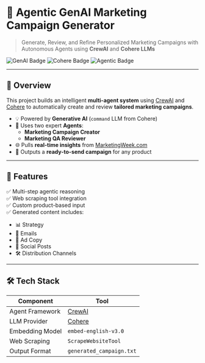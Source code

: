 # 🎯 Agentic GenAI Marketing Campaign Generator

> Generate, Review, and Refine Personalized Marketing Campaigns with Autonomous Agents using **CrewAI** and **Cohere LLMs**

![GenAI Badge](https://img.shields.io/badge/Powered_by-GenerativeAI-blueviolet)
![Cohere Badge](https://img.shields.io/badge/LLM-Cohere_command-blue)
![Agentic Badge](https://img.shields.io/badge/Agentic_Architecture-CrewAI-ff69b4)

---

## 🧠 Overview

This project builds an intelligent **multi-agent system** using [CrewAI](https://crewai.com) and [Cohere](https://cohere.com) to automatically create and review **tailored marketing campaigns**.

- 💡 Powered by **Generative AI** (`command` LLM from Cohere)
- 🤖 Uses two expert **Agents**:
  - **Marketing Campaign Creator**
  - **Marketing QA Reviewer**
- 🌐 Pulls **real-time insights** from [MarketingWeek.com](https://www.marketingweek.com/)
- 📄 Outputs a **ready-to-send campaign** for any product

---

## 🚀 Features

✅ Multi-step agentic reasoning  
✅ Web scraping tool integration  
✅ Custom product-based input  
✅ Generated content includes:
- 📊 Strategy
- 📧 Emails
- 📢 Ad Copy
- 📱 Social Posts
- 🛠 Distribution Channels

---


## 🛠️ Tech Stack

| Component       | Tool                         |
| --------------- | ---------------------------- |
| Agent Framework | [CrewAI](https://crewai.com) |
| LLM Provider    | [Cohere](https://cohere.com) |
| Embedding Model | `embed-english-v3.0`         |
| Web Scraping    | `ScrapeWebsiteTool`          |
| Output Format   | `generated_campaign.txt`     |

